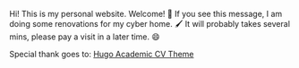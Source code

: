 Hi! This is my personal website. Welcome! 🤗
If you see this message, I am doing some renovations for my cyber home. 🖌️
It will probably takes several mins, please pay a visit in a later time. 😄

Special thank goes to: [Hugo Academic CV Theme](https://github.com/HugoBlox/theme-academic-cv)

